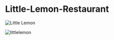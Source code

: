 # Little-Lemon-Restaurant


![Little Lemon](https://user-images.githubusercontent.com/56365809/210074254-d725b49a-74c5-42e4-b42c-f588ee9db7d9.png)


![littlelemon](https://user-images.githubusercontent.com/56365809/205086429-76323089-859d-417b-a207-1240efd0c9ff.png)
